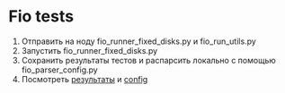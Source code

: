 
# Fio tests

1. Отправить на ноду fio_runner_fixed_disks.py и fio_run_utils.py
2. Запустить fio_runner_fixed_disks.py
3. Сохранить результаты тестов и распарсить локально с помощью fio_parser_config.py
4. Посмотреть [результаты](fio_graphs_averaged_fixed_disks.ipynb) и [config](packet_configs/FINAL_PACKET_CONFIG.json)

